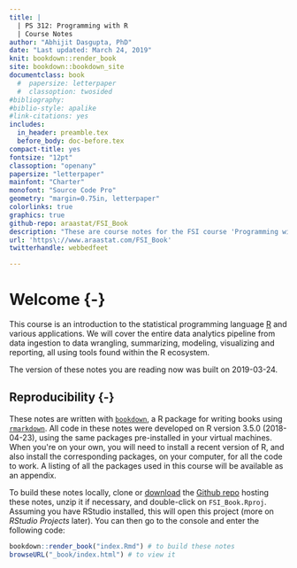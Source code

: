 ```yaml
--- 
title: |
  | PS 312: Programming with R
  | Course Notes
author: "Abhijit Dasgupta, PhD"
date: "Last updated: March 24, 2019"
knit: bookdown::render_book
site: bookdown::bookdown_site
documentclass: book
  #  papersize: letterpaper
  #  classoption: twosided
#bibliography: 
#biblio-style: apalike
#link-citations: yes
includes:
  in_header: preamble.tex
  before_body: doc-before.tex
compact-title: yes
fontsize: "12pt"
classoption: "openany"
papersize: "letterpaper"
mainfont: "Charter"
monofont: "Source Code Pro"
geometry: "margin=0.75in, letterpaper"
colorlinks: true
graphics: true
github-repo: araastat/FSI_Book
description: "These are course notes for the FSI course 'Programming with R' (PS 312) taught over 3 days"
url: 'https\://www.araastat.com/FSI_Book'
twitterhandle: webbedfeet

---
```


# Welcome {-}

This course is an introduction to the statistical programming language 
[R](http://www.r-project.org) and various applications. We will cover the entire data analytics pipeline from data ingestion to data wrangling, summarizing, modeling, visualizing and reporting, all using tools found within the R ecosystem. 

The version of these notes you are reading now was built on 
2019-03-24. 

## Reproducibility {-}

These notes are written with [`bookdown`](https://bookdown.org), a R package for writing books using [`rmarkdown`](https://rmarkdown.rstudio.com).
All code in these notes were developed on R version 3.5.0 (2018-04-23), using
the same packages pre-installed in your virtual machines. When you're on your
own, you will need to install a recent version of R, and also install the
corresponding packages, on your computer, for all the code to work. A listing of
all the packages used in this course will be available as an appendix.

To build these notes locally, clone or [download](https://github.com/araastat/FSI_Book/archive/master.zip) the 
[Github repo](https://github.com/araastat/FSI_Book) hosting these notes, unzip it if necessary, and double-click on `FSI_Book.Rproj`. Assuming you have RStudio installed, this will open this project (more on _RStudio Projects_ later). You can then go to the console and enter the following code:


```r
bookdown::render_book("index.Rmd") # to build these notes
browseURL("_book/index.html") # to view it
```

